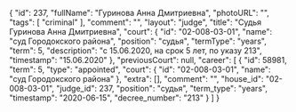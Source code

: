 {
    "id": 237,
    "fullName": "Гуринова Анна Дмитриевна",
    "photoURL": "",
    "tags": [
        "criminal"
    ],
    "comment": "",
    "layout": "judge",
    "title": "Судья Гуринова Анна Дмитриевна",
    "court": {
        "id": "02-008-03-01",
        "name": "суд Городокского района",
        "position": "судья",
        "termType": "years",
        "term": 5,
        "description": "c 15.06.2020, на срок 5 лет, по указу 213",
        "timestamp": "15.06.2020"
    },
    "previousCourt": null,
    "career": [
        {
            "id": 58981,
            "term": 5,
            "type": "appointed",
            "court": {
                "id": "02-008-03-01",
                "name": "суд Городокского района"
            },
            "extra": [],
            "comment": "",
            "house_id": "02-008-03-01",
            "judge_id": 237,
            "position": "судья",
            "term_type": "years",
            "timestamp": "2020-06-15",
            "decree_number": "213"
        }
    ]
}